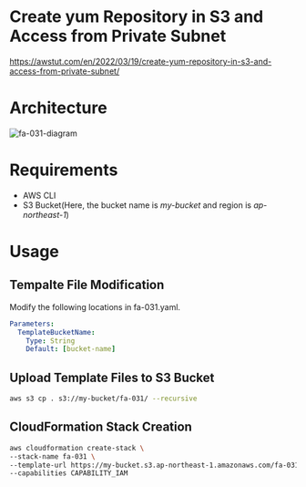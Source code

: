 # Create yum Repository in S3 and Access from Private Subnet

https://awstut.com/en/2022/03/19/create-yum-repository-in-s3-and-access-from-private-subnet/

# Architecture

![fa-031-diagram](https://user-images.githubusercontent.com/84276199/200165585-ae4620c4-c30f-4a5a-99bf-76de0bd0eba4.png)

# Requirements

* AWS CLI
* S3 Bucket(Here, the bucket name is *my-bucket* and region is *ap-northeast-1*)

# Usage

## Tempalte File Modification

Modify the following locations in fa-031.yaml.

```yaml
Parameters:
  TemplateBucketName:
    Type: String
    Default: [bucket-name]
```

## Upload  Template Files to S3 Bucket

```bash
aws s3 cp . s3://my-bucket/fa-031/ --recursive
```

## CloudFormation Stack Creation

```bash
aws cloudformation create-stack \
--stack-name fa-031 \
--template-url https://my-bucket.s3.ap-northeast-1.amazonaws.com/fa-031/fa-031.yaml \
--capabilities CAPABILITY_IAM
```
